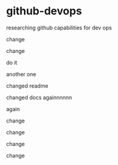 # github-devops

researching github capabilities for dev ops

change

change

do it

another one

changed readme

changed docs againnnnnn

again

change

change

change

change